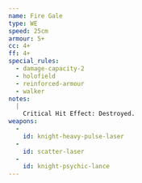 ```yaml
---
name: Fire Gale
type: WE
speed: 25cm
armour: 5+
cc: 4+
ff: 4+
special_rules:
  - damage-capacity-2
  - holofield
  - reinforced-armour
  - walker
notes:
  |
    Critical Hit Effect: Destroyed.
weapons:
  -
    id: knight-heavy-pulse-laser
  -
    id: scatter-laser
  -
    id: knight-psychic-lance
---
```

